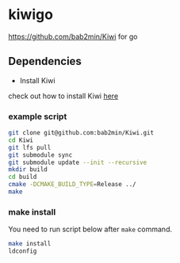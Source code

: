 # kiwigo

https://github.com/bab2min/Kiwi for go

## Dependencies

- Install Kiwi

check out how to install Kiwi [here](https://github.com/bab2min/Kiwi#%EC%84%A4%EC%B9%98)

### example script

```bash
git clone git@github.com:bab2min/Kiwi.git
cd Kiwi
git lfs pull
git submodule sync
git submodule update --init --recursive
mkdir build
cd build
cmake -DCMAKE_BUILD_TYPE=Release ../
make
```

### make install

You need to run script below after `make` command.

```bash 
make install
ldconfig
```
